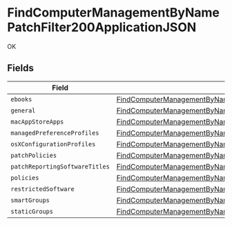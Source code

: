 # FindComputerManagementByNamePatchFilter200ApplicationJSON

OK


## Fields

| Field                                                                                                                                                                                                       | Type                                                                                                                                                                                                        | Required                                                                                                                                                                                                    | Description                                                                                                                                                                                                 |
| ----------------------------------------------------------------------------------------------------------------------------------------------------------------------------------------------------------- | ----------------------------------------------------------------------------------------------------------------------------------------------------------------------------------------------------------- | ----------------------------------------------------------------------------------------------------------------------------------------------------------------------------------------------------------- | ----------------------------------------------------------------------------------------------------------------------------------------------------------------------------------------------------------- |
| `ebooks`                                                                                                                                                                                                    | [FindComputerManagementByNamePatchFilter200ApplicationJSONEbooks](../../models/operations/findcomputermanagementbynamepatchfilter200applicationjsonebooks.md)[]                                             | :heavy_minus_sign:                                                                                                                                                                                          | N/A                                                                                                                                                                                                         |
| `general`                                                                                                                                                                                                   | [FindComputerManagementByNamePatchFilter200ApplicationJSONGeneral](../../models/operations/findcomputermanagementbynamepatchfilter200applicationjsongeneral.md)                                             | :heavy_minus_sign:                                                                                                                                                                                          | N/A                                                                                                                                                                                                         |
| `macAppStoreApps`                                                                                                                                                                                           | [FindComputerManagementByNamePatchFilter200ApplicationJSONMacAppStoreApps](../../models/operations/findcomputermanagementbynamepatchfilter200applicationjsonmacappstoreapps.md)[]                           | :heavy_minus_sign:                                                                                                                                                                                          | N/A                                                                                                                                                                                                         |
| `managedPreferenceProfiles`                                                                                                                                                                                 | [FindComputerManagementByNamePatchFilter200ApplicationJSONManagedPreferenceProfiles](../../models/operations/findcomputermanagementbynamepatchfilter200applicationjsonmanagedpreferenceprofiles.md)[]       | :heavy_minus_sign:                                                                                                                                                                                          | N/A                                                                                                                                                                                                         |
| `osXConfigurationProfiles`                                                                                                                                                                                  | [FindComputerManagementByNamePatchFilter200ApplicationJSONOsXConfigurationProfiles](../../models/operations/findcomputermanagementbynamepatchfilter200applicationjsonosxconfigurationprofiles.md)[]         | :heavy_minus_sign:                                                                                                                                                                                          | N/A                                                                                                                                                                                                         |
| `patchPolicies`                                                                                                                                                                                             | [FindComputerManagementByNamePatchFilter200ApplicationJSONPatchPolicies](../../models/operations/findcomputermanagementbynamepatchfilter200applicationjsonpatchpolicies.md)[]                               | :heavy_minus_sign:                                                                                                                                                                                          | N/A                                                                                                                                                                                                         |
| `patchReportingSoftwareTitles`                                                                                                                                                                              | [FindComputerManagementByNamePatchFilter200ApplicationJSONPatchReportingSoftwareTitles](../../models/operations/findcomputermanagementbynamepatchfilter200applicationjsonpatchreportingsoftwaretitles.md)[] | :heavy_minus_sign:                                                                                                                                                                                          | N/A                                                                                                                                                                                                         |
| `policies`                                                                                                                                                                                                  | [FindComputerManagementByNamePatchFilter200ApplicationJSONPolicies](../../models/operations/findcomputermanagementbynamepatchfilter200applicationjsonpolicies.md)[]                                         | :heavy_minus_sign:                                                                                                                                                                                          | N/A                                                                                                                                                                                                         |
| `restrictedSoftware`                                                                                                                                                                                        | [FindComputerManagementByNamePatchFilter200ApplicationJSONRestrictedSoftware](../../models/operations/findcomputermanagementbynamepatchfilter200applicationjsonrestrictedsoftware.md)[]                     | :heavy_minus_sign:                                                                                                                                                                                          | N/A                                                                                                                                                                                                         |
| `smartGroups`                                                                                                                                                                                               | [FindComputerManagementByNamePatchFilter200ApplicationJSONSmartGroups](../../models/operations/findcomputermanagementbynamepatchfilter200applicationjsonsmartgroups.md)[]                                   | :heavy_minus_sign:                                                                                                                                                                                          | N/A                                                                                                                                                                                                         |
| `staticGroups`                                                                                                                                                                                              | [FindComputerManagementByNamePatchFilter200ApplicationJSONStaticGroups](../../models/operations/findcomputermanagementbynamepatchfilter200applicationjsonstaticgroups.md)[]                                 | :heavy_minus_sign:                                                                                                                                                                                          | N/A                                                                                                                                                                                                         |
